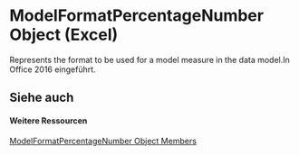 
# ModelFormatPercentageNumber Object (Excel)

Represents the format to be used for a model measure in the data model.In Office 2016 eingeführt.


## Siehe auch


#### Weitere Ressourcen


[ModelFormatPercentageNumber Object Members](http://msdn.microsoft.com/library/fb78ca5c-4505-a475-92ee-2c7f12d1b2d7%28Office.15%29.aspx)